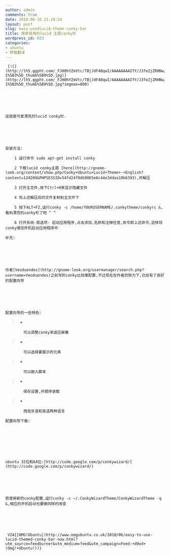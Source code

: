 ```yaml
---
author: admin
comments: true
date: 2010-06-16 21:10:24
layout: post
slug: easy-usedlucid-theme-conky-bar
title: 简单易用的lucid 主题conky栏
wordpress_id: 653
categories:
- ubuntu
- 转载翻译
---
```



	 [![](http://lh5.ggpht.com/_FJH0hYZmVtc/TBjJdF40qwI/AAAAAAAAIfY/J3feZjZRHNw/124144-1%5B3%5D_thumb%5B9%5D.jpg)](http://lh5.ggpht.com/_FJH0hYZmVtc/TBjJdF40qwI/AAAAAAAAIfY/J3feZjZRHNw/124144-1%5B3%5D_thumb%5B9%5D.jpg?imgmax=800)






	这就是可爱漂亮的lucid conky栏.






	安装方法:





> 
	
> 
> 
		1 运行命令 sudo apt-get install conky 
	
> 
> 
	
> 
> 
		2 下载lucid conky主题 [here](http://gnome-look.org/content/show.php/Conky+Ubuntu+Lucid+Theme+-+English?content=124209&PHPSESSID=54fd24f0db9865e8c44e3ddaa19b6393),并解压
	
> 
> 
	
> 
> 
		3 打开主文件,按下Ctrl+H来显示隐藏文件
	
> 
> 
	
> 
> 
		4 将上述解压后的文件复制到主文件下
	
> 
> 
	
> 
> 
		5 按下ALT+F2,运行conky -c /home/YOURUSERNAME/.conkytheme/conkyrc &,看到漂亮的conky栏了吧 ^ ^
	
> 
> 
	
> 
> 
		6 打开系统-首选项- 启动应用程序,点击添加,名称和注释任意,命令即上述命令,这样将conky增加开机启动应用程序中
	
> 
> 






	  

	






	补充:






	作者[Veoduendes](http://gnome-look.org/usermanager/search.php?username=Veoduendes)之前写的conky比较难配置,不过现在在作者的努力下,已经有了良好的配置向导






	配置向导的一些特色:





> 
	
> 
> 
		
>   * 
			可以调整conky来适应屏幕  

			
		
> 
		
>   * 
			可以选择要展示的元素  

			
		
> 
		
>   * 
			可以嵌入脚本  

			
		
> 
		
>   * 
			保存设置,并顺序装载  

			
		
> 
		
>   * 
			西班牙语和英语两种语言
		
> 
	






	配置向导下载:  

	






	ubuntu 32位和64位:[http://code.google.com/p/conkywizard/](http://code.google.com/p/conkywizard/)






	若使用新的conky配置,运行conky -c ~/.ConkyWizardTheme/ConkyWizardTheme -q &,相应的开机启动也要做同样的改变






	 VIA{[OMG!Ubuntu](http://www.omgubuntu.co.uk/2010/06/easy-to-use-lucid-themed-conky-bar-now.html?utm_source=feedburner&utm_medium=feed&utm_campaign=Feed:+d0od+(Omg!+Ubuntu!))}






	  

	




